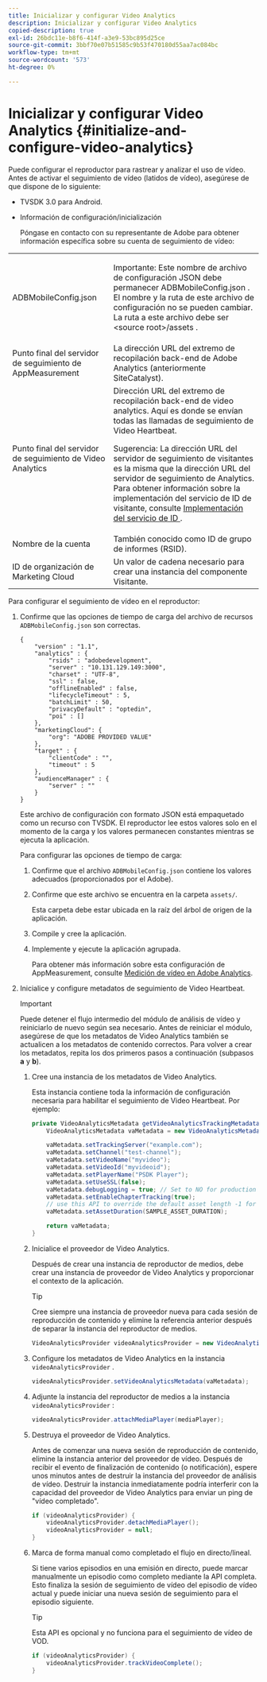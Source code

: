 ```yaml
---
title: Inicializar y configurar Video Analytics
description: Inicializar y configurar Video Analytics
copied-description: true
exl-id: 26bdc11e-b8f6-414f-a3e9-53bc895d25ce
source-git-commit: 3bbf70e07b51585c9b53f470180d55aa7ac084bc
workflow-type: tm+mt
source-wordcount: '573'
ht-degree: 0%

---
```


# Inicializar y configurar Video Analytics {#initialize-and-configure-video-analytics}

Puede configurar el reproductor para rastrear y analizar el uso de vídeo.
Antes de activar el seguimiento de vídeo (latidos de vídeo), asegúrese de que dispone de lo siguiente:

* TVSDK 3.0 para Android.
* Información de configuración/inicialización

   Póngase en contacto con su representante de Adobe para obtener información específica sobre su cuenta de seguimiento de vídeo:

<table id="table_3565328ABBEE4605A92EAE1ADE5D6F84"> 
 <tbody> 
  <tr> 
   <td colname="col1"> <span class="filepath"> ADBMobileConfig.json  </span> </td> 
   <td colname="col2"> <p>Importante:  Este nombre de archivo de configuración JSON debe permanecer <span class="filepath"> ADBMobileConfig.json </span>. El nombre y la ruta de este archivo de configuración no se pueden cambiar. La ruta a este archivo debe ser <span class="filepath"> &lt;source root&gt;/assets </span>. </p> </td> 
  </tr> 
  <tr> 
   <td colname="col1"> Punto final del servidor de seguimiento de AppMeasurement </td> 
   <td colname="col2"> La dirección URL del extremo de recopilación back-end de Adobe Analytics (anteriormente SiteCatalyst). </td> 
  </tr> 
  <tr> 
   <td colname="col1"> Punto final del servidor de seguimiento de Video Analytics </td> 
   <td colname="col2"> Dirección URL del extremo de recopilación back-end de video analytics. Aquí es donde se envían todas las llamadas de seguimiento de Video Heartbeat. <p>Sugerencia:  La dirección URL del servidor de seguimiento de visitantes es la misma que la dirección URL del servidor de seguimiento de Analytics. Para obtener información sobre la implementación del servicio de ID de visitante, consulte <a href="https://experienceleague.adobe.com/docs/id-service/using/implementation/setup-target.html?lang=en" format="html" scope="external"> Implementación del servicio de ID </a>. </p> </td> 
  </tr> 
  <tr> 
   <td colname="col1"> Nombre de la cuenta </td> 
   <td colname="col2"> También conocido como ID de grupo de informes (RSID). </td> 
  </tr> 
  <tr> 
   <td colname="col1"> ID de organización de Marketing Cloud </td> 
   <td colname="col2"> Un valor de cadena necesario para crear una instancia del componente Visitante. </td> 
  </tr> 
 </tbody> 
</table>

Para configurar el seguimiento de vídeo en el reproductor:

1. Confirme que las opciones de tiempo de carga del archivo de recursos `ADBMobileConfig.json` son correctas.

   ```
   { 
       "version" : "1.1", 
       "analytics" : { 
           "rsids" : "adobedevelopment", 
           "server" : "10.131.129.149:3000", 
           "charset" : "UTF-8", 
           "ssl" : false, 
           "offlineEnabled" : false, 
           "lifecycleTimeout" : 5, 
           "batchLimit" : 50, 
           "privacyDefault" : "optedin", 
           "poi" : [] 
       }, 
       "marketingCloud": { 
           "org": "ADOBE PROVIDED VALUE"  
       }, 
       "target" : { 
           "clientCode" : "", 
           "timeout" : 5 
       }, 
       "audienceManager" : { 
           "server" : "" 
       } 
   }
   ```

   Este archivo de configuración con formato JSON está empaquetado como un recurso con TVSDK. El reproductor lee estos valores solo en el momento de la carga y los valores permanecen constantes mientras se ejecuta la aplicación.

   Para configurar las opciones de tiempo de carga:


   1. Confirme que el archivo `ADBMobileConfig.json` contiene los valores adecuados (proporcionados por el Adobe).
   1. Confirme que este archivo se encuentra en la carpeta `assets/`.

      Esta carpeta debe estar ubicada en la raíz del árbol de origen de la aplicación.

   1. Compile y cree la aplicación.
   1. Implemente y ejecute la aplicación agrupada.

      Para obtener más información sobre esta configuración de AppMeasurement, consulte [Medición de vídeo en Adobe Analytics](https://experienceleague.adobe.com/docs/media-analytics/using/media-overview.html?lang=en).

1. Inicialice y configure metadatos de seguimiento de Video Heartbeat.

   >[!IMPORTANT]
   >
   >Puede detener el flujo intermedio del módulo de análisis de vídeo y reiniciarlo de nuevo según sea necesario. Antes de reiniciar el módulo, asegúrese de que los metadatos de Video Analytics también se actualicen a los metadatos de contenido correctos. Para volver a crear los metadatos, repita los dos primeros pasos a continuación (subpasos **a** y **b**).

   1. Cree una instancia de los metadatos de Video Analytics.

      Esta instancia contiene toda la información de configuración necesaria para habilitar el seguimiento de Video Heartbeat. Por ejemplo:

      ```java
      private VideoAnalyticsMetadata getVideoAnalyticsTrackingMetadata() { 
          VideoAnalyticsMetadata vaMetadata = new VideoAnalyticsMetadata(); 
      
          vaMetadata.setTrackingServer("example.com"); 
          vaMetadata.setChannel("test-channel"); 
          vaMetadata.setVideoName("myvideo"); 
          vaMetadata.setVideoId("myvideoid"); 
          vaMetadata.setPlayerName("PSDK Player"); 
          vaMetadata.setUseSSL(false); 
          vaMetadata.debugLogging = true; // Set to NO for production deployment. 
          vaMetadata.setEnableChapterTracking(true); 
          // use this API to override the default asset length -1 for live streams 
          vaMetadata.setAssetDuration(SAMPLE_ASSET_DURATION); 
      
          return vaMetadata; 
      }
      ```

   1. Inicialice el proveedor de Video Analytics.

      Después de crear una instancia de reproductor de medios, debe crear una instancia de proveedor de Video Analytics y proporcionar el contexto de la aplicación.

      >[!TIP]
      >
      >Cree siempre una instancia de proveedor nueva para cada sesión de reproducción de contenido y elimine la referencia anterior después de separar la instancia del reproductor de medios.

      ```java
      VideoAnalyticsProvider videoAnalyticsProvider = new VideoAnalyticsProvider(appContext); 
      ```

   1. Configure los metadatos de Video Analytics en la instancia `videoAnalyticsProvider` .

      ```java
      videoAnalyticsProvider.setVideoAnalyticsMetadata(vaMetadata);
      ```

   1. Adjunte la instancia del reproductor de medios a la instancia `videoAnalyticsProvider` :

      ```java
      videoAnalyticsProvider.attachMediaPlayer(mediaPlayer); 
      ```

   1. Destruya el proveedor de Video Analytics.

      Antes de comenzar una nueva sesión de reproducción de contenido, elimine la instancia anterior del proveedor de vídeo. Después de recibir el evento de finalización de contenido (o notificación), espere unos minutos antes de destruir la instancia del proveedor de análisis de vídeo. Destruir la instancia inmediatamente podría interferir con la capacidad del proveedor de Video Analytics para enviar un ping de &quot;vídeo completado&quot;.

      ```java
      if (videoAnalyticsProvider) { 
          videoAnalyticsProvider.detachMediaPlayer(); 
          videoAnalyticsProvider = null; 
      }
      ```

   1. Marca de forma manual como completado el flujo en directo/lineal.

      Si tiene varios episodios en una emisión en directo, puede marcar manualmente un episodio como completo mediante la API completa. Esto finaliza la sesión de seguimiento de vídeo del episodio de vídeo actual y puede iniciar una nueva sesión de seguimiento para el episodio siguiente.

      >[!TIP]
      >
      >Esta API es opcional y no funciona para el seguimiento de vídeo de VOD.

      ```java
      if (videoAnalyticsProvider) { 
          videoAnalyticsProvider.trackVideoComplete();    
      }
      ```
